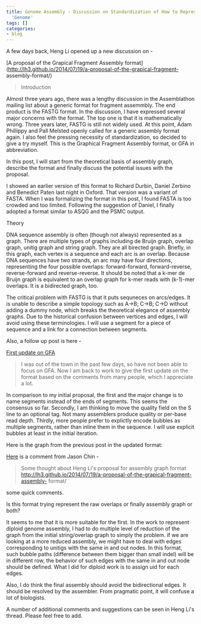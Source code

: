 ```yaml
---
title: Genome Assembly - Discussion on Standardization of How to Represent Assembled
  'Genome'
tags: []
categories:
- blog
---
```

A few days back, Heng Li opened up a new discussion on -
<!--more-->

[A proposal of the Grapical Fragment Assembly
format](http://lh3.github.io/2014/07/19/a-proposal-of-the-grapical-fragment-
assembly-format/)

> Introduction

Almost three years ago, there was a lengthy discussion in the Assemblathon
mailing list about a generic format for fragment assemmbly. The end product is
the FASTG format. In the discussion, I have expressed several major concerns
with the format. The top one is that it is mathematically wrong. Three years
later, FASTG is still not widely used. At this point, Adam Phillippy and Pall
Melsted openly called for a generic assembly format again. I also feel the
pressing necessity of standardization, so decided to give a try myself. This
is the Graphical Fragment Assembly format, or GFA in abbreviation.

In this post, I will start from the theoretical basis of assembly graph,
describe the format and finally discuss the potential issues with the
proposal.

I showed an earlier version of this format to Richard Durbin, Daniel Zerbino
and Benedict Paten last night in Oxford. That version was a variant of FASTA.
When I was formalizing the format in this post, I found FASTA is too crowded
and too limited. Following the suggestion of Daniel, I finally adopted a
format similar to ASQG and the PSMC output.

Theory

DNA sequence assembly is often (though not always) represented as a graph.
There are multiple types of graphs including de Bruijn graph, overlap graph,
unitig graph and string graph. They are all birected graph. Briefly, in this
graph, each vertex is a sequence and each arc is an overlap. Because DNA
sequences have two strands, an arc may have four directions, representing the
four possible overlaps: forward-forward, forward-reverse, reverse-forward and
reverse-reverse. It should be noted that a k-mer de Bruijn graph is equivalent
to an overlap graph for k-mer reads with (k-1)-mer overlaps. It is a
bidirected graph, too.

The critical problem with FASTG is that it puts sequneces on arcs/edges. It is
unable to describe a simple topology such as A->B; C->B; C->D without adding a
dummy node, which breaks the theoretical elegance of assembly graphs. Due to
the historical confusion between vertices and edges, I will avoid using these
terminologies. I will use a segment for a piece of sequence and a link for a
connection between segments.

Also, a follow up post is here -

[First update on GFA](http://lh3.github.io/2014/07/23/first-update-on-gfa/)

> I was out of the town in the past few days, so have not been able to focus
on GFA. Now I am back to work to give the first update on the format based on
the comments from many people, which I appreciate a lot.

In comparison to my initial proposal, the first and the major change is to
name segments instead of the ends of segments. This seems the consensus so
far. Secondly, I am thinking to move the quality field on the S line to an
optional tag. Not many assemblers produce quality or per-base read depth.
Thirdly, more people prefer to explictly encode bubbles as multiple segments,
rather than inline them in the sequence. I will use explicit bubbles at least
in the initial iteration.

Here is the graph from the previous post in the updated format:

[Here](https://gist.github.com/cschin/133df440b9b10448a54f) is a comment from
Jason Chin -

> Some thought about Heng Li's proposal for assembly graph format
http://lh3.github.io/2014/07/19/a-proposal-of-the-grapical-fragment-assembly-
format/

some quick comments.

Is this format trying represent the raw overlaps or finally assembly graph or
both?

It seems to me that it is more suitable for the first. In the work to
represent diploid genome assembly, I had to do multiple level of reduction of
the graph from the initial string/overlap graph to simply the problem. if we
are looking at a more reduced assembly, we might have to deal with edges
corresponding to unitigs with the same in and out nodes. In this format, such
bubble paths (difference between them bigger than small indel) will be in
different row, the behavior of such edges with the same in and out node should
be defined. What I did for diploid work is to assign uid for each edges.

Also, I do think the final assembly should avoid the bidirectional edges. It
should be resolved by the assembler. From pragmatic point, it will confuse a
lot of biologists.

A number of additional comments and suggestions can be seen in Heng Li's
thread. Please feel free to add.

